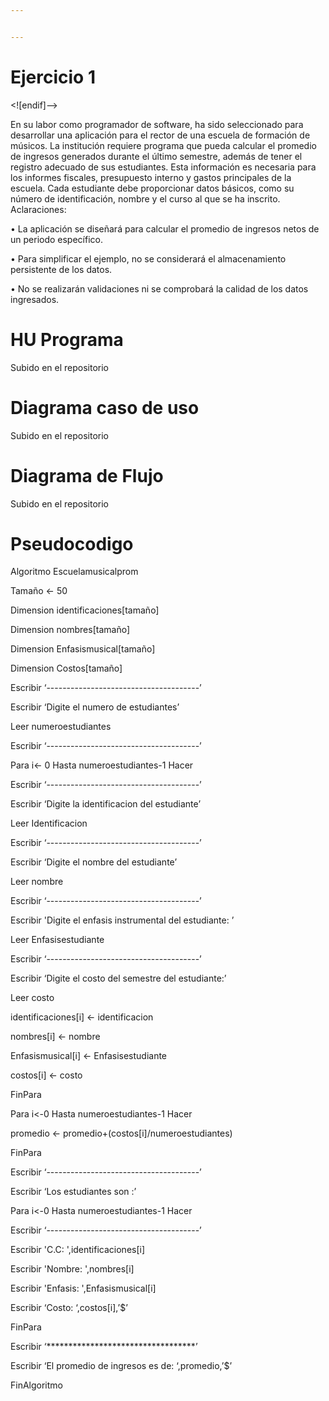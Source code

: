 ```yaml
---


---
```


<h1 id="ejercicio-1">Ejercicio 1</h1>
<p>&lt;![endif]–&gt;</p>
<p>En su labor como programador de software, ha sido seleccionado para desarrollar una aplicación para el rector de una escuela de formación de músicos. La institución requiere programa que pueda calcular el promedio de ingresos generados durante el último semestre, además de tener el registro adecuado de sus estudiantes. Esta información es necesaria para los informes fiscales, presupuesto interno y gastos principales de la escuela. Cada estudiante debe proporcionar datos básicos, como su número de identificación, nombre y el curso al que se ha inscrito. Aclaraciones:</p>
<p>• La aplicación se diseñará para calcular el promedio de ingresos netos de un periodo específico.</p>
<p>• Para simplificar el ejemplo, no se considerará el almacenamiento persistente de los datos.</p>
<p>• No se realizarán validaciones ni se comprobará la calidad de los datos ingresados.</p>
<h1 id="hu-programa">HU Programa</h1>
<p>Subido en el repositorio</p>
<h1 id="diagrama-caso-de-uso">Diagrama caso de uso</h1>
<p>Subido en el repositorio</p>
<h1 id="diagrama-de-flujo">Diagrama de Flujo</h1>
<p>Subido en el repositorio</p>
<h1 id="pseudocodigo">Pseudocodigo</h1>
<p>Algoritmo Escuelamusicalprom</p>
<p>Tamaño &lt;- 50</p>
<p>Dimension identificaciones[tamaño]</p>
<p>Dimension nombres[tamaño]</p>
<p>Dimension Enfasismusical[tamaño]</p>
<p>Dimension Costos[tamaño]</p>
<p>Escribir ‘--------------------------------------’</p>
<p>Escribir ‘Digite el numero de estudiantes’</p>
<p>Leer numeroestudiantes</p>
<p>Escribir ‘--------------------------------------’</p>
<p>Para i&lt;- 0 Hasta numeroestudiantes-1 Hacer</p>
<p>Escribir ‘--------------------------------------’</p>
<p>Escribir ‘Digite la identificacion del estudiante’</p>
<p>Leer Identificacion</p>
<p>Escribir ‘--------------------------------------’</p>
<p>Escribir ‘Digite el nombre del estudiante’</p>
<p>Leer nombre</p>
<p>Escribir ‘--------------------------------------’</p>
<p>Escribir 'Digite el enfasis instrumental del estudiante: ’</p>
<p>Leer Enfasisestudiante</p>
<p>Escribir ‘--------------------------------------’</p>
<p>Escribir ‘Digite el costo del semestre del estudiante:’</p>
<p>Leer costo</p>
<p>identificaciones[i] &lt;- identificacion</p>
<p>nombres[i] &lt;- nombre</p>
<p>Enfasismusical[i] &lt;- Enfasisestudiante</p>
<p>costos[i] &lt;- costo</p>
<p>FinPara</p>
<p>Para i&lt;-0 Hasta numeroestudiantes-1 Hacer</p>
<p>promedio &lt;- promedio+(costos[i]/numeroestudiantes)</p>
<p>FinPara</p>
<p>Escribir ‘--------------------------------------’</p>
<p>Escribir ‘Los estudiantes son :’</p>
<p>Para i&lt;-0 Hasta numeroestudiantes-1 Hacer</p>
<p>Escribir ‘--------------------------------------’</p>
<p>Escribir 'C.C: ',identificaciones[i]</p>
<p>Escribir 'Nombre: ',nombres[i]</p>
<p>Escribir 'Enfasis: ',Enfasismusical[i]</p>
<p>Escribir ‘Costo: ‘,costos[i],’$’</p>
<p>FinPara</p>
<p>Escribir ‘**********************************’</p>
<p>Escribir ‘El promedio de ingresos es de: ‘,promedio,’$’</p>
<p>FinAlgoritmo</p>

